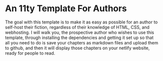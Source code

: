# An 11ty Template For Authors

The goal with this template is to make it as easy as possible for an author to self-host their fiction, regardless of their knowledge of HTML, CSS, and webhosting. I will walk you, the prospective author who wishes to use this template, through installing the dependencies and getting it set up so that all you need to do is save your chapters as markdown files and upload them to github, and then it will display those chapters on your netlify website, ready for people to read.
